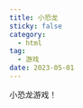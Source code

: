 ```yaml
---
title: 小恐龙
sticky: false
category:
  - html
tag:
  - 游戏
date: 2023-05-01
---
```


小恐龙游戏！

<!-- more -->
<iframe
  :src="$withBase('/小恐龙.html')"
  width="100%"
  height="400"
  frameborder="0"
  scrolling="No"
  leftmargin="0"
  topmargin="0"
/>

